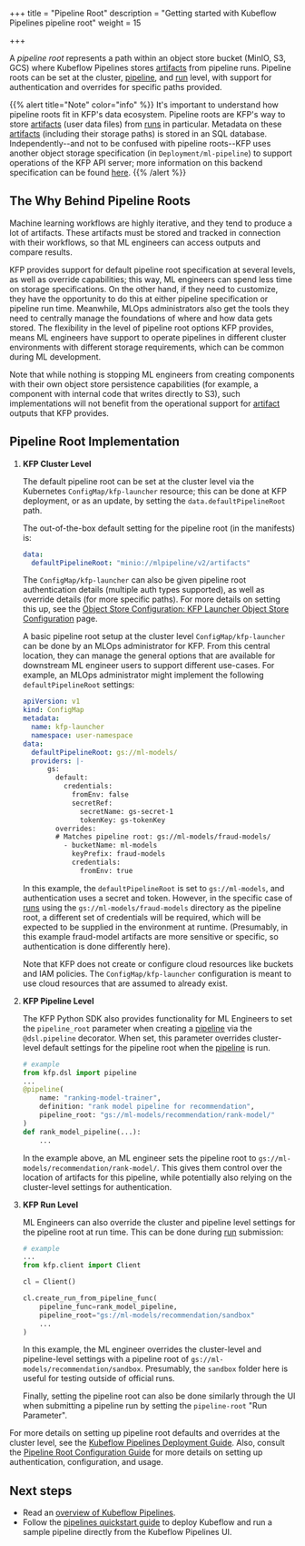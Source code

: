 +++
title = "Pipeline Root"
description = "Getting started with Kubeflow Pipelines pipeline root"
weight = 15

+++


A *pipeline root* represents a path within an object store bucket (MinIO, S3, GCS) where Kubeflow Pipelines stores [artifacts][artifact] from pipeline runs. Pipeline roots can be set at the cluster, [pipeline][pipeline], and [run][run] level, with support for authentication and overrides for specific paths provided.

{{% alert title="Note" color="info" %}}
It's important to understand how pipeline roots fit in KFP's data ecosystem. Pipeline roots are KFP's way to store [artifacts][artifact] (user data files) from [runs][run] in particular. Metadata on these [artifacts][artifact] (including their storage paths) is stored in an SQL database. Independently--and not to be confused with pipeline roots--KFP uses another object storage specification (in `Deployment/ml-pipeline`) to support operations of the KFP API server; more information on this backend specification can be found [here][API Server Storage].
{{% /alert %}}

## The Why Behind Pipeline Roots
Machine learning workflows are highly iterative, and they tend to produce a lot of artifacts. These artifacts must be stored and tracked in connection with their workflows, so that ML engineers can access outputs and compare results.

KFP provides support for default pipeline root specification at several levels, as well as override capabilities; this way, ML engineers can spend less time on storage specifications. On the other hand, if they need to customize, they have the opportunity to do this at either pipeline specification or pipeline run time. Meanwhile, MLOps administrators also get the tools they need to  centrally manage the foundations of where and how data gets stored. The flexibility in the level of pipeline root options KFP provides, means ML engineers have support to operate pipelines in different cluster environments with different storage requirements, which can be common during ML development.

Note that while nothing is stopping ML engineers from creating components with their own object store persistence capabilities (for example, a component with internal code that writes directly to S3), such implementations will not benefit from the operational support for [artifact][artifact] outputs that KFP provides.


## Pipeline Root Implementation

1. **KFP Cluster Level**
    
    The default pipeline root can be set at the cluster level via the Kubernetes `ConfigMap/kfp-launcher` resource; this can be done at KFP deployment, or as an update, by setting the `data.defaultPipelineRoot` path.

    The out-of-the-box default setting for the pipeline root (in the manifests) is:
    ```yaml
    data:
      defaultPipelineRoot: "minio://mlpipeline/v2/artifacts"
    ```

    The `ConfigMap/kfp-launcher` can also be given pipeline root authentication details (multiple auth types supported), as well as override details (for more specific paths). For more details on setting this up, see the [Object Store Configuration: KFP Launcher Object Store Configuration][ConfigMap-kfp-launcher-config] page.

    A basic pipeline root setup at the cluster level `ConfigMap/kfp-launcher` can be done by an MLOps administrator for KFP. From this central location, they can manage the general options that are available for downstream ML engineer users to support different use-cases. For example, an MLOps administrator might implement the following `defaultPipelineRoot` settings:
    ```yaml
    apiVersion: v1
    kind: ConfigMap
    metadata:
      name: kfp-launcher
      namespace: user-namespace
    data:
      defaultPipelineRoot: gs://ml-models/
      providers: |-
          gs:
            default:
              credentials:
                fromEnv: false
                secretRef:
                  secretName: gs-secret-1
                  tokenKey: gs-tokenKey
            overrides:
            # Matches pipeline root: gs://ml-models/fraud-models/
              - bucketName: ml-models
                keyPrefix: fraud-models
                credentials:
                  fromEnv: true
    ```
    In this example, the `defaultPipelineRoot` is set to `gs://ml-models`, and authentication uses a secret and token. However, in the specific case of [runs][run] using the `gs://ml-models/fraud-models` directory as the pipeline root, a different set of credentials will be required, which will be expected to be supplied in the environment at runtime. (Presumably, in this example fraud-model artifacts are more sensitive or specific, so authentication is done differently here).

    Note that KFP does not create or configure cloud resources like buckets and IAM policies. The `ConfigMap/kfp-launcher` configuration is meant to use cloud resources that are assumed to already exist.

2. **KFP Pipeline Level**
    
    The KFP Python SDK also provides functionality for ML Engineers to set the `pipeline_root` parameter when creating a [pipeline][pipeline] via the `@dsl.pipeline` decorator. When set, this parameter overrides cluster-level default settings for the pipeline root when the [pipeline][pipeline] is run.
    ```python
    # example
    from kfp.dsl import pipeline
    ...
    @pipeline(
        name: "ranking-model-trainer",
        definition: "rank model pipeline for recommendation",
        pipeline_root: "gs://ml-models/recommendation/rank-model/"
    )
    def rank_model_pipeline(...):
        ...
    ```
    In the example above, an ML engineer sets the pipeline root to `gs://ml-models/recommendation/rank-model/`. This gives them control over the location of artifacts for this pipeline, while potentially also relying on the cluster-level settings for authentication.

3. **KFP Run Level**
    
    ML Engineers can also override the cluster and pipeline level settings for the pipeline root at run time. This can be done during [run][run] submission:
    ```python
    # example
    ...
    from kfp.client import Client

    cl = Client()

    cl.create_run_from_pipeline_func(
        pipeline_func=rank_model_pipeline,
        pipeline_root="gs://ml-models/recommendation/sandbox"
        ...
    )
    ```
    In this example, the ML engineer overrides the cluster-level and pipeline-level settings with a pipeline root of `gs://ml-models/recommendation/sandbox`. Presumably, the `sandbox` folder here is useful for testing outside of official runs. 

    Finally, setting the pipeline root can also be done similarly through the UI when submitting a pipeline run by setting the `pipeline-root` "Run Parameter".

<!-- TODO: there is interest in profile-level settings for pipeline-root, which is not well documented. Update here when this is added
https://github.com/kubeflow/pipelines/issues/8406 -->

For more details on setting up pipeline root defaults and overrides at the cluster level, see the [Kubeflow Pipelines Deployment Guide][Kubeflow Pipelines Deployment
Guide]. Also, consult the [Pipeline Root Configuration Guide][Pipeline Root Guide] for more details on setting up authentication, configuration, and usage.


## Next steps
* Read an [overview of Kubeflow Pipelines][overview of Kubeflow Pipelines].
* Follow the [pipelines quickstart guide][pipelines quickstart guide]
  to deploy Kubeflow and run a sample pipeline directly from the Kubeflow 
  Pipelines UI.


[artifact]: /docs/components/pipelines/concepts/output-artifact
[run]: /docs/components/pipelines/concepts/run
[pipeline]: /docs/components/pipelines/concepts/pipeline
[Pipeline Root Guide]: /docs/components/pipelines/user-guides/data-handling/pipeline-root
[Kubeflow Pipelines deployment guide]: /docs/components/pipelines/operator-guides/installation/
[API Server Storage]: /docs/components/pipelines/operator-guides/configure-object-store/#kfp-api-server
[ConfigMap-kfp-launcher-config]: /docs/components/pipelines/operator-guides/configure-object-store/#kfp-launcher-object-store-configuration
[overview of Kubeflow Pipelines]: /docs/components/pipelines/overview/
[pipelines quickstart guide]: /docs/components/pipelines/getting-started/
